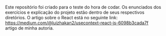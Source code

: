 Este repositório foi criado para o teste do hora de codar. Os enunciados dos exercícios e explicação do projeto estão dentro de seus respectivos diretórios. O artigo sobre o React está no seguinte link: https://medium.com/@luizhakan2/usecontext-react-js-6098b3cada7f artigo de minha autoria.
